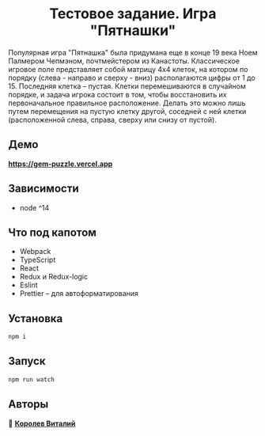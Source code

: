 <h1 align="center">Тестовое задание. Игра "Пятнашки"</h1>
<p>Популярная игра "Пятнашка" была придумана еще в конце 19 века Ноем Палмером Чепмэном, почтмейстером из Канастоты. Классическое игровое поле представляет собой матрицу 4х4 клеток, на котором по порядку (слева - направо и сверху - вниз) располагаются цифры от 1 до 15. Последняя клетка – пустая. Клетки перемешиваются в случайном порядке, и задача игрока состоит в том, чтобы восстановить их первоначальное правильное расположение. Делать это можно лишь путем перемещения на пустую клетку другой, соседней с ней клетки (расположенной слева, справа, сверху или снизу от пустой).</p>

## Демо

**https://gem-puzzle.vercel.app**

## Зависимости

- node ^14

## Что под капотом

- Webpack
- TypeScript
- React
- Redux и Redux-logic
- Eslint
- Prettier – для автоформатирования

## Установка

```sh
npm i
```

## Запуск

```sh
npm run watch
```

## Авторы

👤 **[Королев Виталий](https://github.com/korolevva/)**